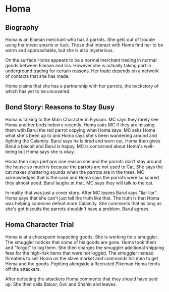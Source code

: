# Homa

## Biography

Homa is an Elaman merchant who has 3 parrots. She gets out of trouble using her street smarts or luck. Those that interact with Homa find her to be warm and approachable, but she is also mysterious.

On the surface Homa appears to be a normal merchant trading in normal goods between Elaman and Iria. However she is actually taking part in underground trading for certain reasons. Her trade depends on a network of contacts that she has made.

Homa claims that she has a partnership with her parrots, the backstory of which has yet to be uncovered.

## Bond Story: Reasons to Stay Busy

Homa is talking to the Main Character in Elysium.  MC says they rarely see Homa and her birds indoors recently. Homa asks MC if they are missing them with Barul the red parrot copying what Homa says. MC asks Homa what she's been up to and Homa says she's been wandering around and fighting the Calamity. Barul says he is tired and worn out. Homa then gives Barul a biscuit and Barul is happy. MC is concerned about Homa's well-being but Homa says she is okay.

Homa then says perhaps one reason she and the parrots don't stay around the house so much is because the parrots are not used to Cat.  She says the cat makes chattering sounds when the parrots are in the trees. MC acknowledges that is the case and Homa says the parrots were so scared they almost peed. Barul laughs at that. MC says they will talk to the cat.

In reality that was just a cover story.  After MC leaves Barul says "liar liar". Homa says that she can't just tell the truth like that. The truth is that Homa was helping someone defeat more Calamity. She comments that as long as she's got biscuits the parrots shouldn't have a problem. Barul agrees.

## Homa Character Trial

Homa is at a checkpoint inspecting goods.  She is working for a smuggler.  The smuggler notices that some of his goods are gone.  Homa took them and "forgot" to log them.  She then charges the smuggler additional shipping fees for the high-risk items that were not logged.  The smuggler instead threatens to sell Homa on the slave market and commands his men to get Homa and the goods. Fighting alongside a Recruited Pikeman Homa fends off the attackers.

After defeating the attackers Homa comments that they should have paid up.  She then calls Baloor, Goli and Shahin and leaves.

